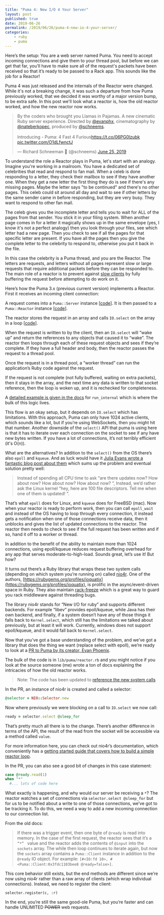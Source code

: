 ```yaml
---
title: "Puma 4: New I/O 4 Your Server"
layout: post
published: true
date: 2019-06-26
permalink: /2019/06/26/puma-4-new-io-4-your-server/
categories:
    - ruby
    - puma
---
```


Here’s the setup: You are a web server named Puma. You need to accept incoming connections and give them to your thread pool, but before we can get that far, you’ll have to make sure all of the request's packets have been received so that it’s ready to be passed to a Rack app. This sounds like the job for a Reactor!

Puma 4 was just released and the internals of the Reactor were changed. While it's not a breaking change, it was such a departure from how Puma previously worked, that we decided it was worthy of a major version bump, to be extra safe. In this post we'll look what a reactor is, how the old reactor worked, and how the new reactor now works.

<blockquote class="twitter-tweet" data-lang="en"><p lang="en" dir="ltr">By the coders who brought you Llamas in Pajamas. A new cinematic Ruby server experience. Directed by <a href="https://twitter.com/evanphx?ref_src=twsrc%5Etfw">@evanphx</a>, cinematography by <a href="https://twitter.com/nateberkopec?ref_src=twsrc%5Etfw">@nateberkopec</a>, produced by <a href="https://ruby.social/@Schneems?ref_src=twsrc%5Etfw">@schneems</a>.<br><br>Introducing - Puma: 4 Fast 4 Furious<a href="https://t.co/06PG0lzubk">https://t.co/06PG0lzubk</a> <a href="https://t.co/O1dLfwnctJ">pic.twitter.com/O1dLfwnctJ</a></p>&mdash; Richard Schneeman 🤠 (@schneems) <a href="https://ruby.social/@Schneems/status/1143577608791220224?ref_src=twsrc%5Etfw">June 25, 2019</a></blockquote> <script async src="https://platform.twitter.com/widgets.js" charset="utf-8"></script>

To understand the role a Reactor plays in Puma, let's start with an analogy. Imagine you're working in a mailroom. You have a dedicated set of celebrities that read and respond to fan mail. When a celeb is done responding to a letter, they check their mailbox to see if they have another one. When they get a new letter the first thing they do is see if there's any missing pages. Maybe the letter says "to be continued" and there's no other pages. This celeb could sit around all day and wait to see if other letters by the same sender came in before responding, but they are very busy. They want to respond to other fan mail.

The celeb gives you the incomplete letter and tells you to wait for ALL of the pages from that sender. You stick it in your filing system. When another page comes in for a letter it magically shows up in the same envelope (yes, I know it's not a perfect analogy) then you look through your files, see which letter had a new page. Then you check to see if all the pages for that specific letter are present. If you have all the pages then you give the complete letter to the celebrity to respond to, otherwise you put it back in the file.

In this case the celebrity is a Puma thread, and you are the Reactor. The letters are requests, and letters without all pages represent slow or large requests that require additional packets before they can be responded to. The main role of a reactor is to prevent against [slow clients](https://en.wikipedia.org/wiki/Slowloris_(computer_security)) by fully buffering the request before attempting to do work on it.

Here’s how the Puma 3.x (previous current version) implements a Reactor. First it receives an incoming client connection:

A request comes into a `Puma::Server` instance [[code](https://github.com/puma/puma/blob/c24c0c883496f581d9092bbe7f7431129eeb7190/lib/puma/server.rb#L336-L337)]. It is then passed to a `Puma::Reactor` instance [[code](https://github.com/puma/puma/blob/88e51fb08e0735a98a519db46649f01bcc88d03c/lib/puma/reactor.rb#L314-L326)].

The reactor stores the request in an array and calls `IO.select` on the array in a loop [[code](https://github.com/puma/puma/blob/88e51fb08e0735a98a519db46649f01bcc88d03c/lib/puma/reactor.rb#L128-L148)].

When the request is written to by the client, then an `IO.select` will “wake up” and return the references to any objects that caused it to “wake”. The reactor then loops through each of these request objects and sees if they’re complete. If they have a full header and body, then the reactor passes the request to a thread pool.

Once the request is in a thread pool, a “worker thread” can run the application’s Ruby code against the request.

If the request is not complete (not fully buffered, waiting on extra packets), then it stays in the array, and the next time any data is written to that socket reference, then the loop is woken up, and it is rechecked for completeness.

A [detailed example is given in the docs](https://github.com/puma/puma/blob/88e51fb08e0735a98a519db46649f01bcc88d03c/lib/puma/reactor.rb#L66-L122) for `run_internal` which is where the bulk of this logic lives.

This flow is an okay setup, but it depends on `IO.select` which has limitations. With this approach, Puma can only have 1024 active clients, which sounds like a lot, but if you’re using WebSockets, then you might hit that number. Another downside of the `select()` API that puma is using here is that it has to iterate over each connection on the socket to see if any have new bytes written. If you have a lot of connections, it’s not terribly efficient (it's O(n)).

What are the alternatives? In addition to the `select()` from the OS there’s also `epoll` and `kqueue`. And as luck would have it [Julia Evans wrote a fantastic blog post about them](https://jvns.ca/blog/2017/06/03/async-io-on-linux--select--poll--and-epoll/) which sums up the problem and eventual solution pretty well:

> Instead of spending all CPU time to ask “are there updates now? How about now? How about now? How about now? “, Instead, we’d rather ask the Linux kernel “hey, here are 100 file descriptors. Tell me when one of them is updated! “.

That’s what `epoll` does for Linux, and `kqueue` does for FreeBSD (mac). Now when your reactor is ready to perform work, then you can call `epoll_wait` and instead of the OS having to loop through every connection, it instead gets a notification when one of those connections receive data, then it unblocks and gives the list of updated connections to the reactor. The reactor then needs to check to see if the full request has been written and if so, hand it off to a worker or thread.

In addition to the benefit of the ability to maintain more than 1024 connections, using epoll/kqueue reduces request buffering overhead for any app that serves moderate-to-high-load. Sounds great, let’s use it! But how?

It turns out there’s a Ruby library that wraps these two system calls (depending on which system you’re running on) called [nio4r](https://github.com/socketry/nio4r). One of the authors, [https://rubygems.org/profiles/ioquatix](https://rubygems.org/profiles/ioquatix), is prolific in the async/event-driven space in Ruby. They also maintain [rack-freeze](https://github.com/ioquatix/rack-freeze) which is a great way to guard you rack middleware against threading bugs.

The library nio4r stands for “New I/O for ruby” and supports different backends. For example “libev” provides epoll/kqueue, while Java has their own backend, and finally, if a system doesn’t have any of those things it falls back to `Kernel.select`, which still has the limitations we talked about previously, but at least it will work. Currently, windows does not support epoll/kqueue, and it would fall back to `Kernel.select`.

Now that you’ve got a base understanding of the problem, and we’ve got a library that does the thing we want (replace select with epoll), we’re ready to look at a [PR to Puma by its creator, Evan Phoenix](https://github.com/puma/puma/pull/1728).

The bulk of the code is in `lib/puma/reactor.rb` and you might notice if you look at the source someone (me) wrote a ton of docs explaining the intricacies of how the old reactor works.

> Note: The code has been updated to [reference the new system calls](https://github.com/puma/puma/commit/c242e76f4d14dd7582ce27062c6b0d26ff4abaf5)

In the PR, an instance of nio4r is created and called a selector:

```ruby
@selector = NIO::Selector.new
```

Now where previously we were blocking on a call to `IO.select` we now call:

```ruby
ready = selector.select @sleep_for
```

That’s pretty much all there is to the change. There’s another difference in terms of the API, the result of the read from the socket will be accessible via a method called `value`.

For more information here, you can check out nio4r’s documentation, which conveniently has a [getting started guide that covers how to build a simple reactor loop](https://github.com/socketry/nio4r/wiki/Getting-Started).

In the PR, you can also see a good bit of changes in this case statement:

```ruby
case @ready.read(1)
when "*"
  #... lots of code here
```

What exactly is happening, and why would our server be receiving a `*`? The reactor watches a set of connections via `selector.select @sleep_for` but for us to be notified about a write to one of those connections, we’ve got to be tracking it. To do this, we need a way to add a new incoming connection to our connection list.

From the old docs:

> If there was a trigger event, then one byte of `@ready` is read into memory. In the case of the first request,
the reactor sees that it’s a `“*” ` value and the reactor adds the contents of `@input` into the `sockets` array.
The while then loop continues to iterate again, but now the `sockets` array contains a `Puma::Client` instance in addition
to the `@ready` IO object. For example: `[#<IO:fd 10>, #<Puma::Client:0x3fdc1103bee8 @ready=false>]`.

This core behavior still exists, but the end methods are different since we’re now using nio4r rather than a raw array of clients (which wrap individual connections). Instead, we need to register the client:

```
selector.register(c, :r)
```

In the end, you’re still the same good-ole Puma, but you’re faster and can handle UNLIMITED ~~POWER~~ web requests.
